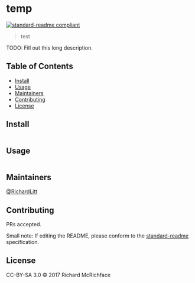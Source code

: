 # temp

[![standard-readme compliant](https://img.shields.io/badge/standard--readme-OK-green.svg?style=flat-square)](https://github.com/RichardLitt/standard-readme)

> test

TODO: Fill out this long description.

## Table of Contents

- [Install](#install)
- [Usage](#usage)
- [Maintainers](#maintainers)
- [Contributing](#contributing)
- [License](#license)

## Install

```
```

## Usage

```
```

## Maintainers

[@RichardLitt](https://github.com/RichardLitt)

## Contributing

PRs accepted.

Small note: If editing the README, please conform to the [standard-readme](https://github.com/RichardLitt/standard-readme) specification.

## License

CC-BY-SA 3.0 © 2017 Richard McRichface
